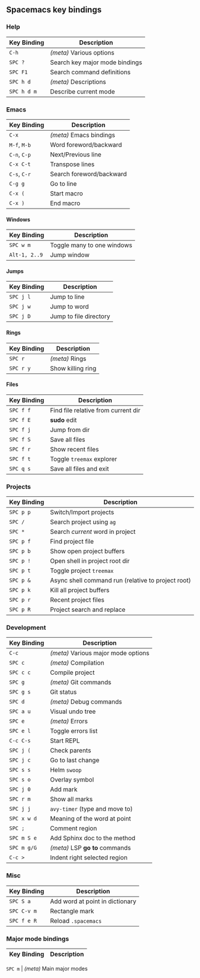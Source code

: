 ## Spacemacs key bindings

### Help

Key&nbsp;Binding   | Description
---------   | --------------
`C-h`       | _(meta)_ Various options
`SPC ?`     | Search key major mode bindings
`SPC F1`    | Search command definitions
`SPC h d`   | _(meta)_ Descriptions
`SPC h d m` | Describe current mode

### Emacs

Key&nbsp;Binding   | Description
---------   | --------------
`C-x`        | _(meta)_ Emacs bindings
`M-f`, `M-b` | Word foreword/backward
`C-n`, `C-p` | Next/Previous line
`C-x C-t`    | Transpose lines
`C-s`, `C-r` | Search foreword/backward
`C-g g`      | Go to line
`C-x (`      | Start macro
`C-x )`      | End macro

#### Windows

Key&nbsp;Binding   | Description
---------   | --------------
`SPC w m`   | Toggle many to one windows
`Alt-1, 2..9` | Jump window

#### Jumps

Key&nbsp;Binding   | Description
---------   | --------------
`SPC j l`   | Jump to line
`SPC j w`   | Jump to word
`SPC j D`   | Jump to file directory

#### Rings

Key&nbsp;Binding   | Description
---------   | --------------
`SPC r`     | _(meta)_ Rings
`SPC r y`   | Show killing ring

#### Files

Key&nbsp;Binding   | Description
---------   | --------------
`SPC f f`   | Find file relative from current dir
`SPC f E`   | **sudo** edit
`SPC f j`   | Jump from dir
`SPC f S`   | Save all files
`SPC f r`   | Show recent files
`SPC f t`   | Toggle `treemax` explorer
`SPC q s`   | Save all files and exit

### Projects

Key&nbsp;Binding   | Description
---------   | --------------
`SPC p p`   | Switch/Import projects
`SPC /`     | Search project using `ag`
`SPC *`     | Search _current_ word in project
`SPC p f`   | Find project file
`SPC p b`   | Show open project buffers
`SPC p !`   | Open shell in project root dir
`SPC p t`   | Toggle project `treemax`
`SPC p &`   | Async shell command run (relative to project root)
`SPC p k`   | Kill all project buffers
`SPC p r`   | Recent project files
`SPC p R`   | Project search and replace

### Development

Key&nbsp;Binding   | Description
---------   | --------------
`C-c`       | _(meta)_ Various major mode options
`SPC c`     | _(meta)_ Compilation
`SPC c c`   | Compile project
`SPC g`     | _(meta)_ Git commands
`SPC g s`   | Git status
`SPC d`     | _(meta)_ Debug commands
`SPC a u`   | Visual undo tree
`SPC e`     | _(meta)_ Errors
`SPC e l`   | Toggle errors list
`C-c C-s`   | Start REPL
`SPC j (`   | Check parents
`SPC j c`   | Go to last change
`SPC s s`   | Helm `swoop`
`SPC s o`   | Overlay symbol
`SPC j 0`   | Add mark
`SPC r m`   | Show all marks
`SPC j j`   | `avy-timer` (type and move to)
`SPC x w d` | Meaning of the word at point
`SPC ;`     | Comment region
`SPC m S e` | Add Sphinx doc to the method
`SPC m g/G` | _(meta)_ LSP **go to** commands
`C-c >`     | Indent right selected region

### Misc

Key&nbsp;Binding   | Description
---------   | --------------
`SPC S a`   | Add word at point in dictionary
`SPC C-v m` | Rectangle mark
`SPC f e R` | Reload `.spacemacs`

### Major mode bindings

Key&nbsp;Binding   | Description
---------   | --------------

`SPC m`   | _(meta)_ Main major modes
